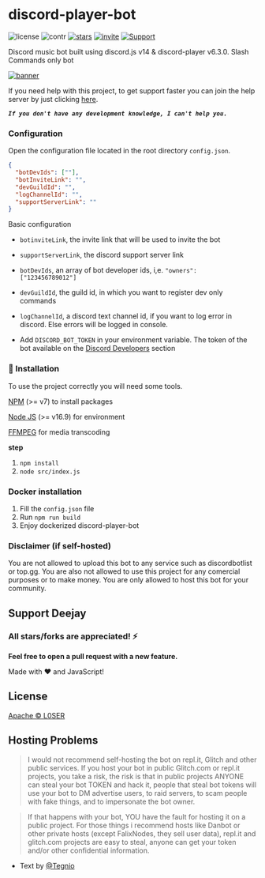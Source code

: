 # discord-player-bot

![license](https://img.shields.io/github/license/l0ser8228/discord-player-bot?color=gr)
![contr](https://img.shields.io/github/contributors/l0ser8228/discord-player-bot)
[![stars](https://img.shields.io/github/stars/l0ser8228/discord-player-bot?color=gr)](https://github.com/l0ser8228/discord-player-bot)
[![invite](https://img.shields.io/badge/Invite-DeejayBot-blue)](https://discord.ly/deejay)
[![Support](https://img.shields.io/badge/Support-Server-blue)](https://discord.gg/8yaJBZBQTA)

Discord music bot built using discord.js v14 & discord-player v6.3.0. Slash Commands only bot

[![banner](https://invidget.switchblade.xyz/8yaJBZBQTA)](https://discord.gg/8yaJBZBQTA)

If you need help with this project, to get support faster you can join the help server by just clicking [here](https://discord.gg/8yaJBZBQTA).

**_`If you don't have any development knowledge, I can't help you.`_**

### Configuration

Open the configuration file located in the root directory `config.json`.

```json
{
  "botDevIds": [""],
  "botInviteLink": "",
  "devGuildId": "",
  "logChannelId": "",
  "supportServerLink": ""
}
```

Basic configuration

- `botinviteLink`, the invite link that will be used to invite the bot
- `supportServerLink`, the discord support server link
- `botDevIds`, an array of bot developer ids, i,e. `"owners": ["123456789012"]`
- `devGuildId`, the guild id, in which you want to register dev only commands
- `logChannelId`, a discord text channel id, if you want to log error in discord. Else errors will be logged in console.

- Add `DISCORD_BOT_TOKEN` in your environment variable. The token of the bot available on the [Discord Developers](https://discordapp.com/developers/applications) section

### 📑 Installation

To use the project correctly you will need some tools.

[NPM](https://www.npmjs.org) (>= v7) to install packages

[Node JS](https://nodejs.org/en/) (>= v16.9) for environment

[FFMPEG](https://ffmpeg.org) for media transcoding

**step**

1. `npm install`
2. `node src/index.js`

### Docker installation

1. Fill the `config.json` file
2. Run `npm run build`
3. Enjoy dockerized discord-player-bot

### Disclaimer (if self-hosted)

You are not allowed to upload this bot to any service such as discordbotlist or top.gg.
You are also not allowed to use this project for any comercial purposes or to make money.
You are only allowed to host this bot for your community.

## Support Deejay

### All stars/forks are appreciated! ⚡

**Feel free to open a pull request with a new feature.**

Made with ❤️ and JavaScript!

## License

[Apache © L0SER](./LICENSE)

## Hosting Problems

> I would not recommend self-hosting the bot on repl.it, Glitch and other public services. If you host your bot in public Glitch.com or repl.it projects, you take a risk, the risk is that in public projects ANYONE can steal your bot TOKEN and hack it, people that steal bot tokens will use your bot to DM advertise users, to raid servers, to scam people with fake things, and to impersonate the bot owner.

> If that happens with your bot, YOU have the fault for hosting it on a public project.
> For those things i recommend hosts like Danbot or other private hosts (except FalixNodes, they sell user data), repl.it and glitch.com projects are easy to steal, anyone can get your token and/or other confidential information.

- Text by [@Tegnio](https://github.com/tegnio)
